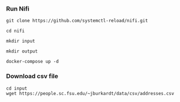 ### Run Nifi

    git clone https://github.com/systemctl-reload/nifi.git

    cd nifi
    
    mkdir input
    
    mkdir output
    
    docker-compose up -d
    
### Download csv file
    
    cd input
    wget https://people.sc.fsu.edu/~jburkardt/data/csv/addresses.csv
  
